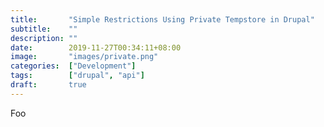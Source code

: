 ```yaml
---
title:       "Simple Restrictions Using Private Tempstore in Drupal"
subtitle:    ""
description: ""
date:        2019-11-27T00:34:11+08:00
image:       "images/private.png"
categories:  ["Development"]
tags:        ["drupal", "api"]
draft:       true
---
```


Foo
